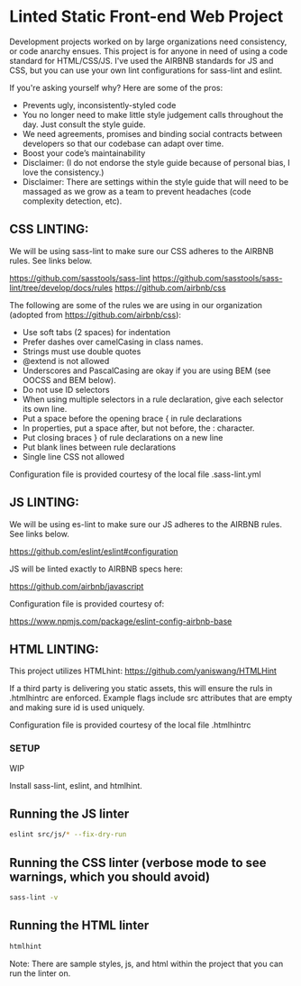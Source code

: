 # Linted Static Front-end Web Project

Development projects worked on by large organizations need consistency, or code anarchy ensues. This project is for anyone in need of using a code standard for HTML/CSS/JS. I've used the AIRBNB standards for JS and CSS, but you can use your own lint configurations for sass-lint and eslint.

If you're asking yourself why? Here are some of the pros:

- Prevents ugly, inconsistently-styled code
- You no longer need to make little style judgement calls throughout the day. Just consult the style guide.
- We need agreements, promises and binding social contracts between developers so that our codebase can adapt over time.
- Boost your code’s maintainability
- Disclaimer: (I do not endorse the style guide because of personal bias, I love the consistency.)
- Disclaimer: There are settings within the style guide that will need to be massaged as we grow as a team to prevent headaches (code complexity detection, etc).

## CSS LINTING:

We will be using sass-lint to make sure our CSS adheres to the AIRBNB rules. See links below.

https://github.com/sasstools/sass-lint
https://github.com/sasstools/sass-lint/tree/develop/docs/rules
https://github.com/airbnb/css

The following are some of the rules we are using in our organization (adopted from https://github.com/airbnb/css):

- Use soft tabs (2 spaces) for indentation
- Prefer dashes over camelCasing in class names.
- Strings must use double quotes
- @extend is not allowed
- Underscores and PascalCasing are okay if you are using BEM (see OOCSS and BEM below).
- Do not use ID selectors
- When using multiple selectors in a rule declaration, give each selector its own line.
- Put a space before the opening brace { in rule declarations
- In properties, put a space after, but not before, the : character.
- Put closing braces } of rule declarations on a new line
- Put blank lines between rule declarations
- Single line CSS not allowed

Configuration file is provided courtesy of the local file .sass-lint.yml

## JS LINTING:

We will be using es-lint to make sure our JS adheres to the AIRBNB rules. See links below.

https://github.com/eslint/eslint#configuration

JS will be linted exactly to AIRBNB specs here:

https://github.com/airbnb/javascript

Configuration file is provided courtesy of:

https://www.npmjs.com/package/eslint-config-airbnb-base

## HTML LINTING:

This project utilizes HTMLhint: https://github.com/yaniswang/HTMLHint

If a third party is delivering you static assets, this will ensure the ruls in .htmlhintrc are enforced. Example flags include src attributes that are empty and making sure id is used uniquely.

Configuration file is provided courtesy of the local file .htmlhintrc

### SETUP

WIP

Install sass-lint, eslint, and htmlhint.

## Running the JS linter

```bash
eslint src/js/* --fix-dry-run
```

## Running the CSS linter (verbose mode to see warnings, which you should avoid)

```bash
sass-lint -v
```

## Running the HTML linter

```bash
htmlhint
```

Note: There are sample styles, js, and html within the project that you can run the linter on.
